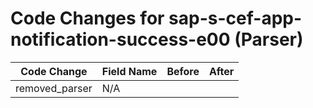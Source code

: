 # Code Changes for sap-s-cef-app-notification-success-e00 (Parser)

| Code Change | Field Name | Before | After |
|-------------|------------|--------|-------|
| removed_parser | N/A |  |  |
